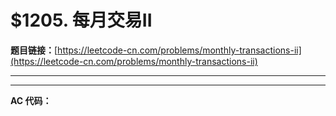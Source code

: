 # $1205. 每月交易II

**题目链接：**[https://leetcode-cn.com/problems/monthly-transactions-ii](https://leetcode-cn.com/problems/monthly-transactions-ii)

---

<Cards card="leetcode_1205_monthly-transactions-ii"></Cards>

---

**AC 代码：**

```java

```